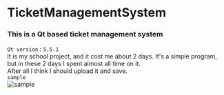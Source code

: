 # TicketManagementSystem
### This is a Qt based ticket management system
`Qt version` : `5.5.1`<br>
It is my school project, and it cost me about 2 days. It's a simple program, but in these 2 days I spent almost all time on it.<br>
After all I think I should upload it and save.<br>
`sample`<br>
![sample](https://github.com/zhht1204/TicketManagementSystem/raw/images/sample.jpg)
